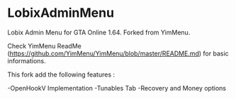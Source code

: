 # LobixAdminMenu
Lobix Admin Menu for GTA Online 1.64. Forked from YimMenu.

Check YimMenu ReadMe (https://github.com/YimMenu/YimMenu/blob/master/README.md) for basic informations.

This fork add the following features :

-OpenHookV Implementation
-Tunables Tab
-Recovery and Money options
